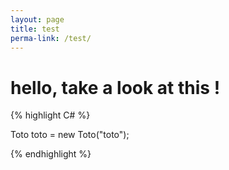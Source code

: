 ```yaml
---
layout: page
title: test
perma-link: /test/
---
```


# hello, take a look at this !

{% highlight C# %}

Toto toto = new Toto("toto");

{% endhighlight %}

